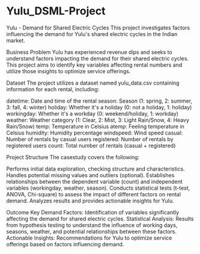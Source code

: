 # Yulu_DSML-Project
Yulu - Demand for Shared Electric Cycles
This project investigates factors influencing the demand for Yulu's shared electric cycles in the Indian market.

Business Problem
Yulu has experienced revenue dips and seeks to understand factors impacting the demand for their shared electric cycles. This project aims to identify key variables affecting rental numbers and utilize those insights to optimize service offerings.

Dataset
The project utilizes a dataset named yulu_data.csv containing information for each rental, including:

datetime: Date and time of the rental season: Season (1: spring, 2: summer, 3: fall, 4: winter) holiday: Whether it's a holiday (0: not a holiday, 1: holiday) workingday: Whether it's a workday (0: weekend/holiday, 1: workday) weather: Weather category (1: Clear, 2: Mist, 3: Light Rain/Snow, 4: Heavy Rain/Snow) temp: Temperature in Celsius atemp: Feeling temperature in Celsius humidity: Humidity percentage windspeed: Wind speed casual: Number of rentals by casual users registered: Number of rentals by registered users count: Total number of rentals (casual + registered)

Project Structure
The casestudy covers the following:

Performs initial data exploration, checking structure and characteristics. Handles potential missing values and outliers (optional). Establishes relationships between the dependent variable (count) and independent variables (workingday, weather, season). Conducts statistical tests (t-test, ANOVA, Chi-square) to assess the impact of different factors on rental demand. Analyzes results and provides actionable insights for Yulu.

Outcome
Key Demand Factors: Identification of variables significantly affecting the demand for shared electric cycles. Statistical Analysis: Results from hypothesis testing to understand the influence of working days, seasons, weather, and potential relationships between these factors. Actionable Insights: Recommendations for Yulu to optimize service offerings based on factors influencing demand.
